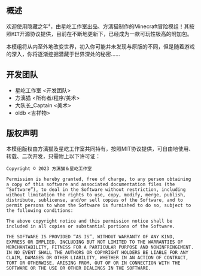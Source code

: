 ## 概述
欢迎使用隐藏之年²，由星屹工作室出品、方漓猫制作的Minecraft冒险模组！其按照`MIT`开源协议提供，目前在不断地更新下，已经成为一款可玩性极高的附加包。

本模组将从内至外地改变世界，初入你可能并未发现与原版的不同，但是随着游戏的深入，你将逐渐挖掘潜藏于世界深处的秘密……

## 开发团队
- 星屹工作室 <开发团队>
- 方漓猫 <所有者/程序/美术>
- 大队长_Captain <美术>
- oldb <吉祥物>

## 版权声明
本模组版权由方漓猫及星屹工作室共同持有，按照MIT协议提供，可自由地使用、转载、二次开发，只需附上以下许可证：

```
Copyright © 2023 方漓猫＆星屹工作室

Permission is hereby granted, free of charge, to any person obtaining a copy of this software and associated documentation files (the “Software”), to deal in the Software without restriction, including without limitation the rights to use, copy, modify, merge, publish, distribute, sublicense, and/or sell copies of the Software, and to permit persons to whom the Software is furnished to do so, subject to the following conditions:

The above copyright notice and this permission notice shall be included in all copies or substantial portions of the Software.

THE SOFTWARE IS PROVIDED “AS IS”, WITHOUT WARRANTY OF ANY KIND, EXPRESS OR IMPLIED, INCLUDING BUT NOT LIMITED TO THE WARRANTIES OF MERCHANTABILITY, FITNESS FOR A PARTICULAR PURPOSE AND NONINFRINGEMENT. IN NO EVENT SHALL THE AUTHORS OR COPYRIGHT HOLDERS BE LIABLE FOR ANY CLAIM, DAMAGES OR OTHER LIABILITY, WHETHER IN AN ACTION OF CONTRACT, TORT OR OTHERWISE, ARISING FROM, OUT OF OR IN CONNECTION WITH THE SOFTWARE OR THE USE OR OTHER DEALINGS IN THE SOFTWARE.
```